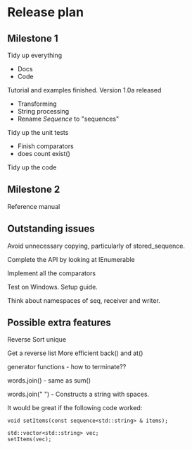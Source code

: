 # Release plan

## Milestone 1

Tidy up everything
- Docs
- Code

Tutorial and examples finished. Version 1.0a released
- Transforming
- String processing
- Rename _Sequence_ to "sequences"

Tidy up the unit tests
- Finish comparators
- does count exist()

Tidy up the code

## Milestone 2

Reference manual

## Outstanding issues

Avoid unnecessary copying, particularly of stored_sequence.

Complete the API by looking at IEnumerable

Implement all the comparators

Test on Windows.
Setup guide.

Think about namespaces of seq, receiver and writer.

## Possible extra features

Reverse
Sort
unique

Get a reverse list
More efficient back() and at()

generator functions - how to terminate??

words.join() - same as sum()

words.join(" ") - Constructs a string with spaces.


It would be great if the following code worked:


```
void setItems(const sequence<std::string> & items);

std::vector<std::string> vec;
setItems(vec);
```
